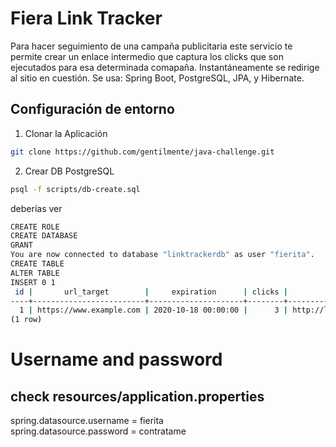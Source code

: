 # Fiera Link Tracker

Para hacer seguimiento de una campaña publicitaria este servicio te permite crear un enlace intermedio que captura los clicks que son ejecutados para esa determinada comapaña. Instantáneamente se redirige al sitio en cuestión. Se usa: Spring Boot, PostgreSQL, JPA, y Hibernate.


## Configuración de entorno

1. Clonar la Aplicación

```bash
git clone https://github.com/gentilmente/java-challenge.git
```

2. Crear DB PostgreSQL

```bash
psql -f scripts/db-create.sql
```
deberías ver
```bash
CREATE ROLE
CREATE DATABASE
GRANT
You are now connected to database "linktrackerdb" as user "fierita".
CREATE TABLE
ALTER TABLE
INSERT 0 1
 id |       url_target        |     expiration      | clicks |         shortened         |   token    | valid 
----+-------------------------+---------------------+--------+---------------------------+------------+-------
  1 | https://www.example.com | 2020-10-18 00:00:00 |      3 | http://localhost:8080/l/a | 1234567890 |     1
(1 row)
```

# Username and password
## check resources/application.properties

spring.datasource.username = fierita  
spring.datasource.password = contratame